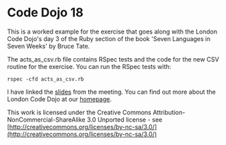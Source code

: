 Code Dojo 18
============
This is a worked example for the exercise that goes along with the London Code Dojo's day 3 of the Ruby section of the book 'Seven Languages in Seven Weeks' by Bruce Tate.

The acts_as_csv.rb file contains RSpec tests and the code for the new CSV
routine for the exercise. You can run the RSpec tests with:

	rspec -cfd acts_as_csv.rb

I have linked the [slides](https://speakerdeck.com/sleepyfox/london-code-dojo-7l7w-ruby-day-3) from the meeting. You can find out more about the London Code Dojo at our [homepage](http://www.meetup.com/London-Code-Dojo/).

This work is licensed under the Creative Commons Attribution-NonCommercial-ShareAlike 3.0 Unported license - see [http://creativecommons.org/licenses/by-nc-sa/3.0/](http://creativecommons.org/licenses/by-nc-sa/3.0/)
